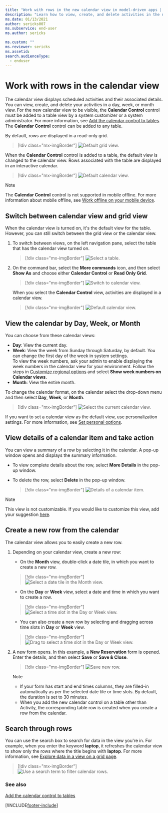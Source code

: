 ```yaml
---
title: "Work with rows in the new calendar view in model-driven apps | MicrosoftDocs"
description: "Learn how to view, create, and delete activities in the new calendar view."
ms.date: 01/13/2021
author: sericks007
ms.subservice: end-user
ms.author: sericks

ms.custom: ""
ms.reviewer: sericks
ms.assetid: 
search.audienceType: 
  - enduser
---
```


# Work with rows in the calendar view

The calendar view displays scheduled activities and their associated details. You can view, create, and delete your activities in a day, week, or month view. For the new calendar view to be visible, the **Calendar Control** control must be added to a table view by a system customizer or a system administrator. For more information, see [Add the calendar control to tables](../maker/model-driven-apps/add-calendar-control.md). The **Calendar Control** control can be added to any table.

By default, rows are displayed in a read-only grid.

> [!div class="mx-imgBorder"]
> ![Default grid view.](media/default-grid-view-1.png "Default grid view")

When the **Calendar Control** control is added to a table, the default view is changed to the calendar view. Rows associated with the table are displayed in an interactive calendar.

> [!div class="mx-imgBorder"]
> ![Default calendar view.](media/cal-view.png "Default calendar view")

> [!NOTE]
> The **Calendar Control** control is not supported in mobile offline. For more information about mobile offline, see [Work offline on your mobile device](/dynamics365/mobile-app/work-in-offline-mode).

## Switch between calendar view and grid view

When the calendar view is turned on, it's the default view for the table. However, you can still switch between the grid view or the calendar view.

1. To switch between views, on the left navigation pane, select the table that has the calendar view turned on.

   > [!div class="mx-imgBorder"]
   > ![Select a table.](media/cal-view-1.png "Select a table")

1. On the command bar, select the **More commands** icon, and then select **Show As** and choose either **Calendar Control** or **Read Only Grid**.

    > [!div class="mx-imgBorder"]
    > ![Switch to calendar view.](media/switch-calendar-view-1.png "Switch to calendar view")

    When you select the **Calendar Control** view, activities are displayed in a calendar view.

    > [!div class="mx-imgBorder"]
    > ![Default calendar view.](media/cal-view.png "Default calendar view")

## View the calendar by Day, Week, or Month

You can choose from these calendar views:

- **Day**: View the current day.
- **Week**: View the week from Sunday through Saturday, by default. You can change the first day of the week in system settings.<br/>To view the week numbers, ask your admin to enable displaying the week numbers in the calendar view for your environment. Follow the steps in [Customize regional options](/power-platform/admin/customize-regional-options-admins) and select **Show week numbers on Calendar views**.
- **Month**: View the entire month.

To change the calendar format, on the calendar select the drop-down menu and then select **Day**, **Week**, or **Month**.

 > [!div class="mx-imgBorder"]
 > ![Select the current calendar view.](media/cal-nav-bar-1.png "Select the current calendar view")

If you want to set a calendar view as the default view, use personalization settings. For more information, see [Set personal options](./set-personal-options.md#activities-tab-options).

## View details of a calendar item and take action

You can view a summary of a row by selecting it in the calendar. A pop-up window opens and displays the summary information.

- To view complete details about the row, select **More Details** in the pop-up window.

- To delete the row, select **Delete** in the pop-up window.

  > [!div class="mx-imgBorder"]
  > ![Details of a calendar item.](media/details-pop-up-1.png "Details of a calendar item") 

> [!NOTE]
> This view is not customizable. If you would like to customize this view, add your suggestion [here](https://ideas.powerapps.com).

## Create a new row from the calendar

The calendar view allows you to easily create a new row.

1. Depending on your calendar view, create a new row:

   - On the **Month** view, double-click a date tile, in which you want to create a new row.

   > [!div class="mx-imgBorder"]
   > ![Select a date tile in the Month view.](media/date-tile-1.png "Select a date tile in the Month view")

   - On the **Day** or **Week** view, select a date and time in which you want to create a row.

   > [!div class="mx-imgBorder"]
   > ![Select a time slot in the Day or Week view.](media/time-slot-1.png "Select a time slot in the Day or Week view") 

   - You can also create a new row by selecting and dragging across time slots in **Day** or **Week** view.

   > [!div class="mx-imgBorder"]
   > ![Drag to select a time slot in the Day or Week view.](media/new-calendar-item.gif "Drag to select a time slot in the Day or Week view")

2. A new form opens. In this example, a **New Reservation** form is opened. Enter the details, and then select **Save** or **Save & Close**.

   > [!div class="mx-imgBorder"]
   > ![Save new row.](media/save-new-res.png "Save new row")

   > [!NOTE]
   > - If your form has start and end times columns, they are filled-in automatically as per the selected date tile or time slots. By default, the duration is set to 30 minutes.
   > - When you add the new calendar control on a table other than Activity, the corresponding table row is created when you create a row from the calendar.

## Search through rows

You can use the search box to search for data in the view you're in. For example, when you enter the keyword **laptop**, it refreshes the calendar view to show only the rows where the title begins with **laptop**. For more information, see [Explore data in a view on a grid page](grid-filters.md).

> [!div class="mx-imgBorder"]
> ![Use a search term to filter calendar rows.](media/search-cal.png "Use a search term to filter calendar rows")

### See also

[Add the calendar control to tables](../maker/model-driven-apps/add-calendar-control.md)

[!INCLUDE[footer-include](../includes/footer-banner.md)]
